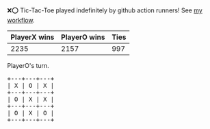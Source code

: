 :x::o: Tic-Tac-Toe played indefinitely by github action runners! See [my workflow](.github/workflows/play.yaml).

|PlayerX wins|PlayerO wins|Ties|
|-|-|-|
|2235|2157|997|

PlayerO's turn.

<pre>
+---+---+---+
| X | O | X |
+---+---+---+
| O | X | X |
+---+---+---+
| O | X | O |
+---+---+---+
</pre>